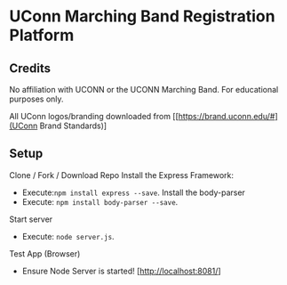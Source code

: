 
# UConn Marching Band Registration Platform







## Credits
No affiliation with UCONN or the UCONN Marching Band.  For educational purposes only.

All UConn logos/branding downloaded from [[https://brand.uconn.edu/#](UConn Brand Standards)]

## Setup

Clone / Fork / Download Repo 
Install the Express Framework: 
- Execute:`npm install express --save`.
Install the body-parser
- Execute: `npm install body-parser --save`.


Start server
- Execute: `node server.js`.


Test App (Browser)
-   Ensure Node Server is started!
[[http://localhost:8081/](http://localhost:8081/)]
